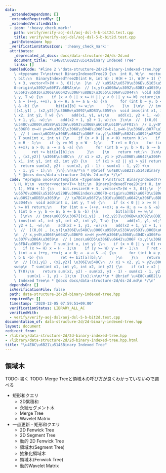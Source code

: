 ```yaml
---
data:
  _extendedDependsOn: []
  _extendedRequiredBy: []
  _extendedVerifiedWith:
  - icon: ':heavy_check_mark:'
    path: verify/verify-aoj-dsl/aoj-dsl-5-b-bit2d.test.cpp
    title: verify/verify-aoj-dsl/aoj-dsl-5-b-bit2d.test.cpp
  _pathExtension: hpp
  _verificationStatusIcon: ':heavy_check_mark:'
  attributes:
    _deprecated_at_docs: docs/data-structure-2d/ds-2d.md
    document_title: "\u4E8C\u6B21\u5143Binary Indexed Tree"
    links: []
  bundledCode: "#line 2 \"data-structure-2d/2d-binary-indexed-tree.hpp\"\n\ntemplate\
    \ <typename T>\nstruct BinaryIndexedTree2D {\n  int H, W;\n  vector<vector<T>>\
    \ bit;\n  BinaryIndexedTree2D(int H, int W) : H(H + 1), W(W + 1) {\n    bit.resize(H\
    \ + 3, vector<T>(W + 3, 0));\n  }\n  // \u95A2\u6570\u306E\u5165\u529B\u306Eindex\u306F\
    0-origin\u3092\u60F3\u5B9A\n\n  // (x,y)\u306Bw\u3092\u8DB3\u3059\n  // \u7BC4\
    \u56F2\u5916\u306E\u6642\u306F\u8DB3\u3055\u306A\u3044\n  void add(int x, int\
    \ y, T w) {\n    if (x < 0 || x >= H || y < 0 || y >= W) return;\n    for (int\
    \ a = (++y, ++x); a <= H; a += a & -a) {\n      for (int b = y; b <= W; b += b\
    \ & -b) {\n        bit[a][b] += w;\n      }\n    }\n  }\n\n  // imos\u6CD5\u3067\
    [(x1,y1) , (x2,y2)]\u306Bw\u3092\u8DB3\u3059\n  void imos(int x1, int y1, int\
    \ x2, int y2, T w) {\n    add(x1, y1, w);\n    add(x1, y2 + 1, -w);\n    add(x2\
    \ + 1, y1, -w);\n    add(x2 + 1, y2 + 1, w);\n  }\n\n  //  [(0,0) , (x,y)]\u306E\
    \u548C\u3000\u9589\u533A\u9593\u306B\u6CE8\u610F\uFF01\n  // x,y<0\u306E\u6642\
    \u306F0 x>=H y>=W\u306E\u3068\u304D\u306Fx=H-1,y=W-1\u3068\u307F\u306A\u3059\n\
    \  // ( imos\u6CD5\u306E\u6642\u306F (x,y)\u306E\u5024\u3092\u8FD4\u3059 )\n \
    \ T sum(int x, int y) {\n    if (x < 0 || y < 0) return 0;\n    if (x >= H) x\
    \ = H - 1;\n    if (y >= W) y = W - 1;\n    T ret = 0;\n    for (int a = (++y,\
    \ ++x); a > 0; a -= a & -a) {\n      for (int b = y; b > 0; b -= b & -b) {\n \
    \       ret += bit[a][b];\n      }\n    }\n    return ret;\n  }\n\n  // [(x1,y1)\
    \ , (x2,y2)] \u306E\u548C\n  // x1 > x2, y1 > y2\u306E\u6642\u306Fswap\n  T sum(int\
    \ x1, int y1, int x2, int y2) {\n    if (x1 > x2 || y1 > y2) return T(0);\n  \
    \  return sum(x2, y2) - sum(x2, y1 - 1) - sum(x1 - 1, y2) +\n           sum(x1\
    \ - 1, y1 - 1);\n  }\n};\n\n/*\n * @brief \u4E8C\u6B21\u5143Binary Indexed Tree\n\
    \ * @docs docs/data-structure-2d/ds-2d.md\n */\n"
  code: "#pragma once\n\ntemplate <typename T>\nstruct BinaryIndexedTree2D {\n  int\
    \ H, W;\n  vector<vector<T>> bit;\n  BinaryIndexedTree2D(int H, int W) : H(H +\
    \ 1), W(W + 1) {\n    bit.resize(H + 3, vector<T>(W + 3, 0));\n  }\n  // \u95A2\
    \u6570\u306E\u5165\u529B\u306Eindex\u306F0-origin\u3092\u60F3\u5B9A\n\n  // (x,y)\u306B\
    w\u3092\u8DB3\u3059\n  // \u7BC4\u56F2\u5916\u306E\u6642\u306F\u8DB3\u3055\u306A\
    \u3044\n  void add(int x, int y, T w) {\n    if (x < 0 || x >= H || y < 0 || y\
    \ >= W) return;\n    for (int a = (++y, ++x); a <= H; a += a & -a) {\n      for\
    \ (int b = y; b <= W; b += b & -b) {\n        bit[a][b] += w;\n      }\n    }\n\
    \  }\n\n  // imos\u6CD5\u3067[(x1,y1) , (x2,y2)]\u306Bw\u3092\u8DB3\u3059\n  void\
    \ imos(int x1, int y1, int x2, int y2, T w) {\n    add(x1, y1, w);\n    add(x1,\
    \ y2 + 1, -w);\n    add(x2 + 1, y1, -w);\n    add(x2 + 1, y2 + 1, w);\n  }\n\n\
    \  //  [(0,0) , (x,y)]\u306E\u548C\u3000\u9589\u533A\u9593\u306B\u6CE8\u610F\uFF01\
    \n  // x,y<0\u306E\u6642\u306F0 x>=H y>=W\u306E\u3068\u304D\u306Fx=H-1,y=W-1\u3068\
    \u307F\u306A\u3059\n  // ( imos\u6CD5\u306E\u6642\u306F (x,y)\u306E\u5024\u3092\
    \u8FD4\u3059 )\n  T sum(int x, int y) {\n    if (x < 0 || y < 0) return 0;\n \
    \   if (x >= H) x = H - 1;\n    if (y >= W) y = W - 1;\n    T ret = 0;\n    for\
    \ (int a = (++y, ++x); a > 0; a -= a & -a) {\n      for (int b = y; b > 0; b -=\
    \ b & -b) {\n        ret += bit[a][b];\n      }\n    }\n    return ret;\n  }\n\
    \n  // [(x1,y1) , (x2,y2)] \u306E\u548C\n  // x1 > x2, y1 > y2\u306E\u6642\u306F\
    swap\n  T sum(int x1, int y1, int x2, int y2) {\n    if (x1 > x2 || y1 > y2) return\
    \ T(0);\n    return sum(x2, y2) - sum(x2, y1 - 1) - sum(x1 - 1, y2) +\n      \
    \     sum(x1 - 1, y1 - 1);\n  }\n};\n\n/*\n * @brief \u4E8C\u6B21\u5143Binary\
    \ Indexed Tree\n * @docs docs/data-structure-2d/ds-2d.md\n */\n"
  dependsOn: []
  isVerificationFile: false
  path: data-structure-2d/2d-binary-indexed-tree.hpp
  requiredBy: []
  timestamp: '2020-12-05 07:59:51+09:00'
  verificationStatus: LIBRARY_ALL_AC
  verifiedWith:
  - verify/verify-aoj-dsl/aoj-dsl-5-b-bit2d.test.cpp
documentation_of: data-structure-2d/2d-binary-indexed-tree.hpp
layout: document
redirect_from:
- /library/data-structure-2d/2d-binary-indexed-tree.hpp
- /library/data-structure-2d/2d-binary-indexed-tree.hpp.html
title: "\u4E8C\u6B21\u5143Binary Indexed Tree"
---
```

## 領域木

TODO: 書く
TODO: Merge Treeと領域木の呼び方が良くわかっていないので調べる

- 矩形和クエリ
  - 2D累積和
  - 永続セグメント木
  - Merge Tree
  - Wavelet Matrix
- 一点更新・矩形和クエリ
  - 2D Fenwick Tree
  - 2D Segment Tree
  - 動的 2D Fenwick Tree
  - 領域木(Segment Tree)
  - 抽象化領域木
  - 領域木(Fenwick Tree)
  - 動的Wavelet Matrix
